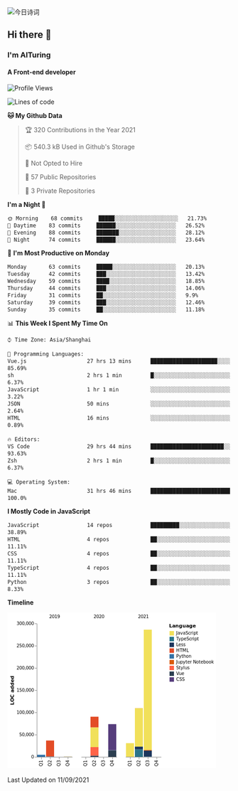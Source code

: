 <img alt="今日诗词" src="https://v2.jinrishici.com/one.svg?font-size=30&spacing=2&color=skyblue" style="max-width:100%; display: block; margin: 0 auto;">

## Hi there 👋
### I'm AITuring
#### A Front-end developer

<!-- <img src="./dhx.gif" width="400px"/> -->

<!--START_SECTION:waka-->
![Profile Views](http://img.shields.io/badge/Profile%20Views-0-blue)

![Lines of code](https://img.shields.io/badge/From%20Hello%20World%20I%27ve%20Written-632561%20lines%20of%20code-blue)

**🐱 My Github Data** 

> 🏆 320 Contributions in the Year 2021
 > 
> 📦 540.3 kB Used in Github's Storage 
 > 
> 🚫 Not Opted to Hire
 > 
> 📜 57 Public Repositories 
 > 
> 🔑 3 Private Repositories  
 > 
**I'm a Night 🦉** 

```text
🌞 Morning    68 commits     █████░░░░░░░░░░░░░░░░░░░░   21.73% 
🌆 Daytime    83 commits     ██████░░░░░░░░░░░░░░░░░░░   26.52% 
🌃 Evening    88 commits     ███████░░░░░░░░░░░░░░░░░░   28.12% 
🌙 Night      74 commits     ██████░░░░░░░░░░░░░░░░░░░   23.64%

```
📅 **I'm Most Productive on Monday** 

```text
Monday       63 commits     █████░░░░░░░░░░░░░░░░░░░░   20.13% 
Tuesday      42 commits     ███░░░░░░░░░░░░░░░░░░░░░░   13.42% 
Wednesday    59 commits     ████░░░░░░░░░░░░░░░░░░░░░   18.85% 
Thursday     44 commits     ███░░░░░░░░░░░░░░░░░░░░░░   14.06% 
Friday       31 commits     ██░░░░░░░░░░░░░░░░░░░░░░░   9.9% 
Saturday     39 commits     ███░░░░░░░░░░░░░░░░░░░░░░   12.46% 
Sunday       35 commits     ██░░░░░░░░░░░░░░░░░░░░░░░   11.18%

```


📊 **This Week I Spent My Time On** 

```text
⌚︎ Time Zone: Asia/Shanghai

💬 Programming Languages: 
Vue.js                   27 hrs 13 mins      █████████████████████░░░░   85.69% 
sh                       2 hrs 1 min         █░░░░░░░░░░░░░░░░░░░░░░░░   6.37% 
JavaScript               1 hr 1 min          ░░░░░░░░░░░░░░░░░░░░░░░░░   3.22% 
JSON                     50 mins             ░░░░░░░░░░░░░░░░░░░░░░░░░   2.64% 
HTML                     16 mins             ░░░░░░░░░░░░░░░░░░░░░░░░░   0.89%

🔥 Editors: 
VS Code                  29 hrs 44 mins      ███████████████████████░░   93.63% 
Zsh                      2 hrs 1 min         █░░░░░░░░░░░░░░░░░░░░░░░░   6.37%

💻 Operating System: 
Mac                      31 hrs 46 mins      █████████████████████████   100.0%

```

**I Mostly Code in JavaScript** 

```text
JavaScript               14 repos            █████████░░░░░░░░░░░░░░░░   38.89% 
HTML                     4 repos             ██░░░░░░░░░░░░░░░░░░░░░░░   11.11% 
CSS                      4 repos             ██░░░░░░░░░░░░░░░░░░░░░░░   11.11% 
TypeScript               4 repos             ██░░░░░░░░░░░░░░░░░░░░░░░   11.11% 
Python                   3 repos             ██░░░░░░░░░░░░░░░░░░░░░░░   8.33%

```


**Timeline**

![Chart not found](https://raw.githubusercontent.com/AITuring/AITuring/main/charts/bar_graph.png) 


 Last Updated on 11/09/2021
<!--END_SECTION:waka-->


